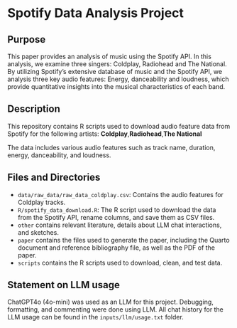 # Spotify Data Analysis Project

## Purpose
This paper provides an analysis of music using the Spotify API. In this analysis, we examine three singers: Coldplay, Radiohead and The National. By utilizing Spotify’s extensive database of music and the Spotify API, we analysis three key audio features: Energy, danceability and loudness, which provide quantitative insights into the musical characteristics of each band.

## Description
This repository contains R scripts used to download audio feature data from Spotify for the following artists:
**Coldplay**,**Radiohead**,**The National**

The data includes various audio features such as track name, duration, energy, danceability, and loudness.

## Files and Directories
- `data/raw_data/raw_data_coldplay.csv`: Contains the audio features for Coldplay tracks.
- `R/spotify_data_download.R`: The R script used to download the data from the Spotify API, rename columns, and save them as CSV files.
- `other` contains relevant literature, details about LLM chat interactions, and sketches.
-   `paper` contains the files used to generate the paper, including the Quarto document and reference bibliography file, as well as the PDF of the paper.
-   `scripts` contains the R scripts used to download, clean, and test data.
  
## Statement on LLM usage

ChatGPT4o (4o-mini) was used as an LLM for this project. Debugging, formatting, and commenting were done using LLM. All chat history for the LLM usage can be found in the `inputs/llm/usage.txt` folder.

